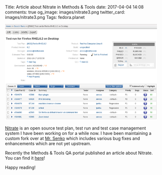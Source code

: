 Title: Article about Nitrate in Methods &amp; Tools
date: 2017-04-04 14:08
comments: true
og_image: images/nitrate3.png
twitter_card: images/nitrate3.png
Tags: fedora.planet

![Nitrate](/images/nitrate3.png "Nitrate")

[Nitrate](https://github.com/MrSenko/Nitrate) is an open source test plan,
test run and test case management system I have been working on for a while now.
I have been maintaining a custom fork over at [Mr. Senko](http://MrSenko.com)
which includes various bug fixes and enhancements which are not yet upstream.

Recently the Methods &amp; Tools QA portal published an article about Nitrate.
You can find it [here](http://www.methodsandtools.com/tools/nitrate.php)!

Happy reading!


